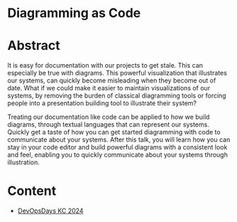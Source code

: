 # Diagramming as Code


# Abstract

It is easy for documentation with our projects to get stale. This can especially be true with diagrams. This powerful visualization that illustrates our systems, can quickly become misleading when they become out of date. What if we could make it easier to maintain visualizations of our systems, by removing the burden of classical diagramming tools or forcing people into a presentation building tool to illustrate their system?

Treating our documentation like code can be applied to how we build diagrams, through textual languages that can represent our systems. Quickly get a taste of how you can get started diagramming with code to communicate about your systems. After this talk, you will learn how you can stay in your code editor and build powerful diagrams with a consistent look and feel, enabling you to quickly communicate about your systems through illustration.

# Content

* [DevOpsDays KC 2024](https://devopsdays.org/events/2024-kansas-city/program/carl-chesser-ignite)


